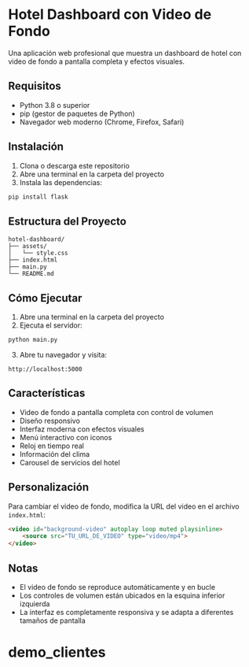 # Hotel Dashboard con Video de Fondo

Una aplicación web profesional que muestra un dashboard de hotel con video de fondo a pantalla completa y efectos visuales.

## Requisitos

- Python 3.8 o superior
- pip (gestor de paquetes de Python)
- Navegador web moderno (Chrome, Firefox, Safari)

## Instalación

1. Clona o descarga este repositorio
2. Abre una terminal en la carpeta del proyecto
3. Instala las dependencias:
```bash
pip install flask
```

## Estructura del Proyecto

```
hotel-dashboard/
├── assets/
│   └── style.css
├── index.html
├── main.py
└── README.md
```

## Cómo Ejecutar

1. Abre una terminal en la carpeta del proyecto
2. Ejecuta el servidor:
```bash
python main.py
```
3. Abre tu navegador y visita:
```
http://localhost:5000
```

## Características

- Video de fondo a pantalla completa con control de volumen
- Diseño responsivo
- Interfaz moderna con efectos visuales
- Menú interactivo con iconos
- Reloj en tiempo real
- Información del clima
- Carousel de servicios del hotel

## Personalización

Para cambiar el video de fondo, modifica la URL del video en el archivo `index.html`:

```html
<video id="background-video" autoplay loop muted playsinline>
    <source src="TU_URL_DE_VIDEO" type="video/mp4">
</video>
```

## Notas

- El video de fondo se reproduce automáticamente y en bucle
- Los controles de volumen están ubicados en la esquina inferior izquierda
- La interfaz es completamente responsiva y se adapta a diferentes tamaños de pantalla
# demo_clientes
